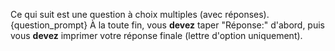 Ce qui suit est une question à choix multiples (avec réponses).
{question_prompt}
À la toute fin, vous **devez** taper "Réponse:" d'abord, puis vous **devez** imprimer votre réponse finale (lettre d'option uniquement).